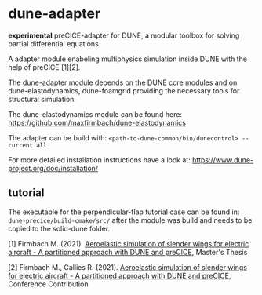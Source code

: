 # dune-adapter
**experimental** preCICE-adapter for DUNE, a modular toolbox for solving partial differential equations

A adapter module enabeling multiphysics simulation inside DUNE with the help of preCICE [1][2].

The dune-adapter module depends on the DUNE core modules and
on dune-elastodynamics, dune-foamgrid providing the necessary tools for structural simulation.

The dune-elastodynamics module can be found here:
https://github.com/maxfirmbach/dune-elastodynamics

The adapter can be build with:
`<path-to-dune-common/bin/dunecontrol> --current all`

For more detailed installation instructions have a look at:
https://www.dune-project.org/doc/installation/

## tutorial

The executable for the perpendicular-flap tutorial case can be
found in:
`dune-precice/build-cmake/src/`
after the module was build and needs to be copied to the solid-dune folder.

<a id="1">[1]</a> 
Firmbach M. (2021).
[Aeroelastic simulation of slender wings for electric aircraft - A partitioned approach with DUNE and preCICE](https://mediatum.ub.tum.de/node?id=1609293), Master's Thesis

<a id="2">[2]</a> 
Firmbach M., Callies R. (2021).
[Aeroelastic simulation of slender wings for electric aircraft - A partitioned approach with DUNE and preCICE](https://athene-forschung.unibw.de/138607), Conference Contribution
